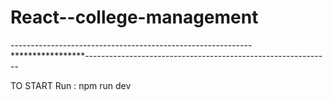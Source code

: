 # React--college-management


------------------------------------------------------------*****************-------------------------------------------------------------



TO START 
Run :         npm run dev
